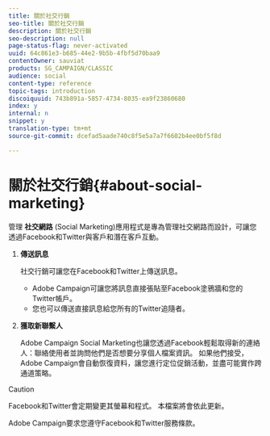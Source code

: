 ```yaml
---
title: 關於社交行銷
seo-title: 關於社交行銷
description: 關於社交行銷
seo-description: null
page-status-flag: never-activated
uuid: 64c861e3-b685-44e2-9b5b-4fbf5d70baa9
contentOwner: sauviat
products: SG_CAMPAIGN/CLASSIC
audience: social
content-type: reference
topic-tags: introduction
discoiquuid: 743b891a-5857-4734-8035-ea9f23860680
index: y
internal: n
snippet: y
translation-type: tm+mt
source-git-commit: dcefad5aade740c8f5e5a7a7f6602b4ee0bf5f8d

---
```



# 關於社交行銷{#about-social-marketing}

管理 **社交網路** (Social Marketing)應用程式是專為管理社交網路而設計，可讓您透過Facebook和Twitter與客戶和潛在客戶互動。

1. **傳送訊息**

   社交行銷可讓您在Facebook和Twitter上傳送訊息。

   * Adobe Campaign可讓您將訊息直接張貼至Facebook塗鴉牆和您的Twitter帳戶。
   * 您也可以傳送直接訊息給您所有的Twitter追隨者。

1. **獲取新聯繫人**

   Adobe Campaign Social Marketing也讓您透過Facebook輕鬆取得新的連絡人：聯絡使用者並詢問他們是否想要分享個人檔案資訊。 如果他們接受，Adobe Campaign會自動恢復資料，讓您進行定位促銷活動，並盡可能實作跨通道策略。

>[!CAUTION]
>
>Facebook和Twitter會定期變更其螢幕和程式。 本檔案將會依此更新。
>
>Adobe Campaign要求您遵守Facebook和Twitter服務條款。
